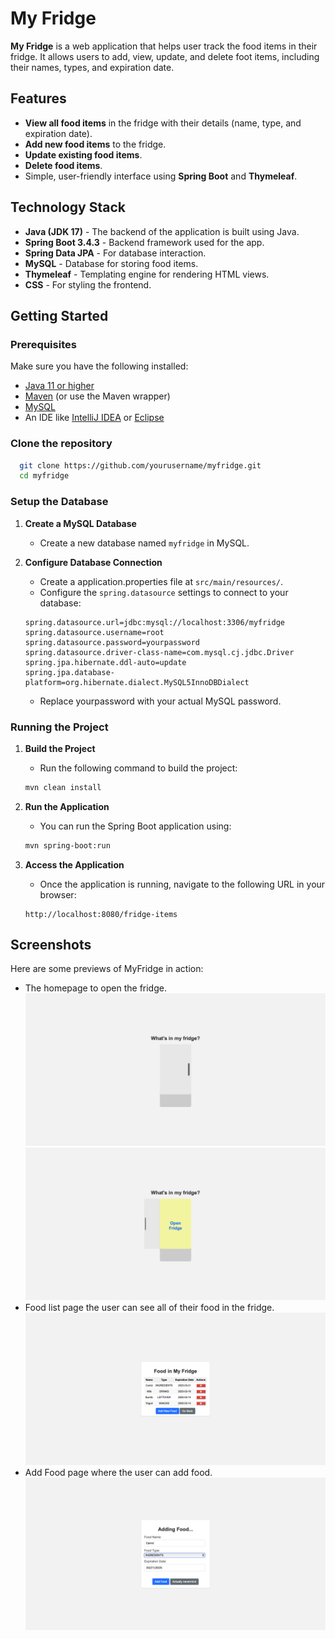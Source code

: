 # My Fridge

**My Fridge** is a web application that helps user track the food items in their fridge. It allows users to add, view, update, and delete foot items, including their names, types, and expiration date.

## Features

- **View all food items** in the fridge with their details (name, type, and expiration date).
- **Add new food items** to the fridge.
- **Update existing food items**.
- **Delete food items**.
- Simple, user-friendly interface using **Spring Boot** and **Thymeleaf**.

## Technology Stack

- **Java (JDK 17)** - The backend of the application is built using Java.
- **Spring Boot 3.4.3** - Backend framework used for the app.
- **Spring Data JPA** - For database interaction.
- **MySQL** - Database for storing food items.
- **Thymeleaf** - Templating engine for rendering HTML views.
- **CSS** - For styling the frontend.

## Getting Started

### Prerequisites

Make sure you have the following installed:

- [Java 11 or higher](https://adoptopenjdk.net/)
- [Maven](https://maven.apache.org/) (or use the Maven wrapper)
- [MySQL](https://dev.mysql.com/downloads/installer/)
- An IDE like [IntelliJ IDEA](https://www.jetbrains.com/idea/) or [Eclipse](https://www.eclipse.org/)

### Clone the repository

```bash
  git clone https://github.com/yourusername/myfridge.git
  cd myfridge
```
### Setup the Database

1. **Create a MySQL Database**
    - Create a new database named `myfridge` in MySQL.

2. **Configure Database Connection**
    - Create a application.properties file at `src/main/resources/`.
    - Configure the `spring.datasource` settings to connect to your database:

   ```properties
   spring.datasource.url=jdbc:mysql://localhost:3306/myfridge
   spring.datasource.username=root
   spring.datasource.password=yourpassword
   spring.datasource.driver-class-name=com.mysql.cj.jdbc.Driver
   spring.jpa.hibernate.ddl-auto=update
   spring.jpa.database-platform=org.hibernate.dialect.MySQL5InnoDBDialect
   ```
    - Replace yourpassword with your actual MySQL password.

### Running the Project

1. **Build the Project**
   - Run the following command to build the project:

    ```bash
    mvn clean install
    ```

2. **Run the Application**
    - You can run the Spring Boot application using:
    ```bash
    mvn spring-boot:run
    ```   

3. **Access the Application**
    - Once the application is running, navigate to the following URL in your browser:
    ```angular2html
    http://localhost:8080/fridge-items
    ```
## Screenshots
Here are some previews of MyFridge in action:
- The homepage to open the fridge.  
![Homepage](src/main/resources/static/images/homepage-closed.png)
![Homepage](src/main/resources/static/images/homepage-opened.png)
- Food list page the user can see all of their food in the fridge.
![Foodlistpage](src/main/resources/static/images/food-list.png)
- Add Food page where the user can add food.
![AddFoodpage](src/main/resources/static/images/add-food.png)
